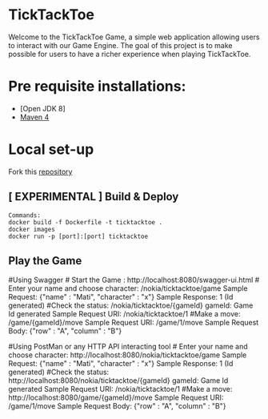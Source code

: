 # TickTackToe
Welcome to the TickTackToe Game, a simple web application allowing users to interact with our Game Engine. The goal of this project is to make possible for users to have a richer experience when playing TickTackToe. 

# Pre requisite installations:
* [Open JDK 8]
* [Maven 4](https://maven.apache.org/download.cgi)

# Local set-up
Fork this [repository](https://bitbucket-eng-bgl1.cisco.com/bitbucket/scm/ces-v2/ces_auth.git)

## [ EXPERIMENTAL ] Build & Deploy
```
Commands:
docker build -f Dockerfile -t ticktacktoe .
docker images
docker run -p [port]:[port] ticktacktoe
```
## Play the Game

#Using Swagger
	# Start the Game : http://localhost:8080/swagger-ui.html
	# Enter your name and choose character: /nokia/ticktacktoe/game
		Sample Request: {"name" : "Mati", "character" : "x"}
		Sample Response: 1 (Id generated)
	#Check the status: /nokia/ticktacktoe/{gameId}
		gameId: Game Id generated
		Sample Request URI: /nokia/ticktacktoe/1
	#Make a move: /game/{gameId}/move
		Sample Request URI:  /game/1/move
		Sample Request Body: {"row" : "A", "column" : "B"}
	
#Using PostMan or any HTTP API interacting tool
	# Enter your name and choose character: http://localhost:8080/nokia/ticktacktoe/game
		Sample Request: {"name" : "Mati", "character" : "x"}
		Sample Response: 1 (Id generated)
	#Check the status: http://localhost:8080/nokia/ticktacktoe/{gameId}
		gameId: Game Id generated
		Sample Request URI: /nokia/ticktacktoe/1
	#Make a move: http://localhost:8080/game/{gameId}/move
		Sample Request URI:  /game/1/move
		Sample Request Body: {"row" : "A", "column" : "B"}


 


